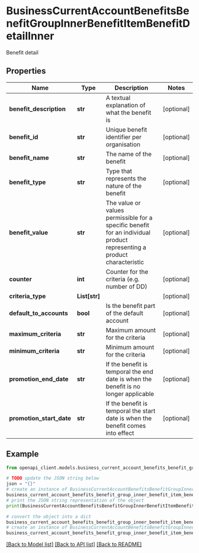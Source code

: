 # BusinessCurrentAccountBenefitsBenefitGroupInnerBenefitItemBenefitDetailInner

Benefit detail

## Properties

Name | Type | Description | Notes
------------ | ------------- | ------------- | -------------
**benefit_description** | **str** | A textual explanation of what the benefit is | [optional] 
**benefit_id** | **str** | Unique benefit identifier per organisation | [optional] 
**benefit_name** | **str** | The name of the benefit | [optional] 
**benefit_type** | **str** | Type that represents the nature of the benefit | [optional] 
**benefit_value** | **str** | The value or values permissible for a specific benefit for an individual product representing a product characteristic | [optional] 
**counter** | **int** | Counter for the criteria (e.g. number of DD) | [optional] 
**criteria_type** | **List[str]** |  | [optional] 
**default_to_accounts** | **bool** | Is the benefit part of the default account | [optional] 
**maximum_criteria** | **str** | Maximum amount for the criteria | [optional] 
**minimum_criteria** | **str** | Minimum amount for the criteria | [optional] 
**promotion_end_date** | **str** | If the benefit is temporal the end date is when the benefit is no longer applicable | [optional] 
**promotion_start_date** | **str** | If the benefit is temporal the start date is when the benefit comes into effect | [optional] 

## Example

```python
from openapi_client.models.business_current_account_benefits_benefit_group_inner_benefit_item_benefit_detail_inner import BusinessCurrentAccountBenefitsBenefitGroupInnerBenefitItemBenefitDetailInner

# TODO update the JSON string below
json = "{}"
# create an instance of BusinessCurrentAccountBenefitsBenefitGroupInnerBenefitItemBenefitDetailInner from a JSON string
business_current_account_benefits_benefit_group_inner_benefit_item_benefit_detail_inner_instance = BusinessCurrentAccountBenefitsBenefitGroupInnerBenefitItemBenefitDetailInner.from_json(json)
# print the JSON string representation of the object
print(BusinessCurrentAccountBenefitsBenefitGroupInnerBenefitItemBenefitDetailInner.to_json())

# convert the object into a dict
business_current_account_benefits_benefit_group_inner_benefit_item_benefit_detail_inner_dict = business_current_account_benefits_benefit_group_inner_benefit_item_benefit_detail_inner_instance.to_dict()
# create an instance of BusinessCurrentAccountBenefitsBenefitGroupInnerBenefitItemBenefitDetailInner from a dict
business_current_account_benefits_benefit_group_inner_benefit_item_benefit_detail_inner_from_dict = BusinessCurrentAccountBenefitsBenefitGroupInnerBenefitItemBenefitDetailInner.from_dict(business_current_account_benefits_benefit_group_inner_benefit_item_benefit_detail_inner_dict)
```
[[Back to Model list]](../README.md#documentation-for-models) [[Back to API list]](../README.md#documentation-for-api-endpoints) [[Back to README]](../README.md)


